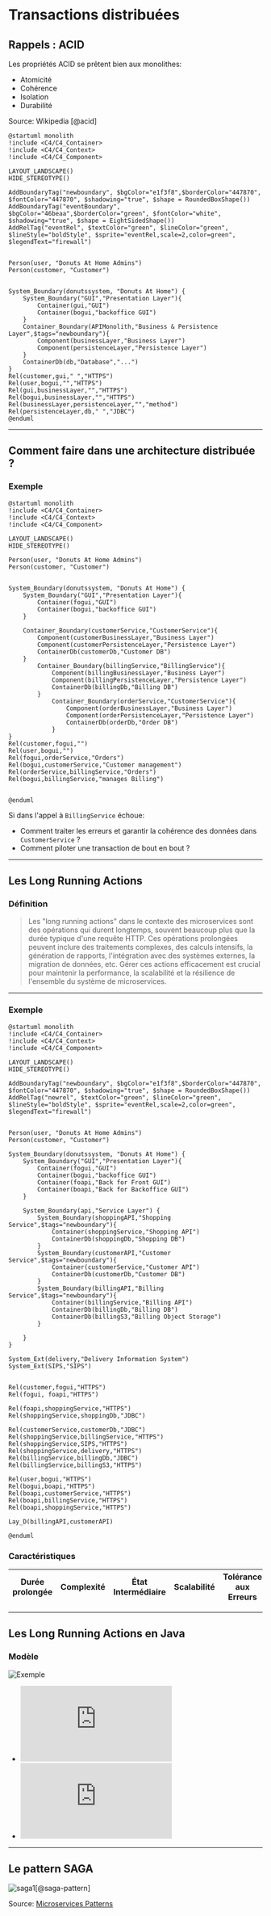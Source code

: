 # Transactions distribuées
## Rappels : ACID

Les propriétés ACID se prêtent bien aux monolithes:

* Atomicité
* Cohérence
* Isolation
* Durabilité

Source: Wikipedia [@acid]

```plantuml
@startuml monolith
!include <C4/C4_Container>
!include <C4/C4_Context>
!include <C4/C4_Component>

LAYOUT_LANDSCAPE()
HIDE_STEREOTYPE()

AddBoundaryTag("newboundary", $bgColor="e1f3f8",$borderColor="447870", $fontColor="447870", $shadowing="true", $shape = RoundedBoxShape())
AddBoundaryTag("eventBoundary", $bgColor="46beaa",$borderColor="green", $fontColor="white", $shadowing="true", $shape = EightSidedShape())
AddRelTag("eventRel", $textColor="green", $lineColor="green", $lineStyle="boldStyle", $sprite="eventRel,scale=2,color=green", $legendText="firewall")


Person(user, "Donuts At Home Admins")
Person(customer, "Customer")


System_Boundary(donutssystem, "Donuts At Home") {
    System_Boundary("GUI","Presentation Layer"){
        Container(gui,"GUI")
        Container(bogui,"backoffice GUI")
    }
    Container_Boundary(APIMonolith,"Business & Persistence Layer",$tags="newboundary"){
        Component(businessLayer,"Business Layer")
        Component(persistenceLayer,"Persistence Layer")
    }
    ContainerDb(db,"Database","...")
}
Rel(customer,gui," ","HTTPS")
Rel(user,bogui,"","HTTPS")
Rel(gui,businessLayer,"","HTTPS")
Rel(bogui,businessLayer,"","HTTPS")
Rel(businessLayer,persistenceLayer,"","method")
Rel(persistenceLayer,db," ","JDBC")
@enduml

```

--- 

## Comment faire dans une architecture distribuée ?
### Exemple


```plantuml
@startuml monolith
!include <C4/C4_Container>
!include <C4/C4_Context>
!include <C4/C4_Component>

LAYOUT_LANDSCAPE()
HIDE_STEREOTYPE()

Person(user, "Donuts At Home Admins")
Person(customer, "Customer")


System_Boundary(donutssystem, "Donuts At Home") {
    System_Boundary("GUI","Presentation Layer"){
        Container(fogui,"GUI")
        Container(bogui,"backoffice GUI")
    }

    Container_Boundary(customerService,"CustomerService"){
        Component(customerBusinessLayer,"Business Layer")
        Component(customerPersistenceLayer,"Persistence Layer")
        ContainerDb(customerDb,"Customer DB")
    }
        Container_Boundary(billingService,"BillingService"){
            Component(billingBusinessLayer,"Business Layer")
            Component(billingPersistenceLayer,"Persistence Layer")
            ContainerDb(billingDb,"Billing DB")
        }
            Container_Boundary(orderService,"CustomerService"){
                Component(orderBusinessLayer,"Business Layer")
                Component(orderPersistenceLayer,"Persistence Layer")
                ContainerDb(orderDb,"Order DB")
            }
}
Rel(customer,fogui,"")
Rel(user,bogui,"")
Rel(fogui,orderService,"Orders")
Rel(bogui,customerService,"Customer management")
Rel(orderService,billingService,"Orders")
Rel(bogui,billingService,"manages Billing")


@enduml

```

<span v-click>Si dans l'appel à ``BillingService`` échoue:</span>
* <span v-click>Comment traiter les erreurs et garantir la cohérence des données dans ``CustomerService`` ?</span>
* <span v-click>Comment piloter une transaction de bout en bout ?</span> 

---

## Les Long Running Actions

### Définition

> Les "long running actions" dans le contexte des microservices sont des opérations qui durent longtemps, souvent beaucoup plus que la durée typique d'une requête HTTP. Ces opérations prolongées peuvent inclure des traitements complexes, des calculs intensifs, la génération de rapports, l'intégration avec des systèmes externes, la migration de données, etc. Gérer ces actions efficacement est crucial pour maintenir la performance, la scalabilité et la résilience de l'ensemble du système de microservices.

---

### Exemple

```plantuml
@startuml monolith
!include <C4/C4_Container>
!include <C4/C4_Context>
!include <C4/C4_Component>

LAYOUT_LANDSCAPE()
HIDE_STEREOTYPE()

AddBoundaryTag("newboundary", $bgColor="e1f3f8",$borderColor="447870", $fontColor="447870", $shadowing="true", $shape = RoundedBoxShape())
AddRelTag("newrel", $textColor="green", $lineColor="green", $lineStyle="boldStyle", $sprite="eventRel,scale=2,color=green", $legendText="firewall")


Person(user, "Donuts At Home Admins")
Person(customer, "Customer")

System_Boundary(donutssystem, "Donuts At Home") {
    System_Boundary("GUI","Presentation Layer"){
        Container(fogui,"GUI")
        Container(bogui,"backoffice GUI")
        Container(foapi,"Back for Front GUI")
        Container(boapi,"Back for Backoffice GUI")
    }

    System_Boundary(api,"Service Layer") {
        System_Boundary(shoppingAPI,"Shopping Service",$tags="newboundary"){
            Container(shoppingService,"Shopping API")
            ContainerDb(shoppingDb,"Shopping DB")
        }
        System_Boundary(customerAPI,"Customer Service",$tags="newboundary"){
            Container(customerService,"Customer API")
            ContainerDb(customerDb,"Customer DB")
        }
        System_Boundary(billingAPI,"Billing Service",$tags="newboundary"){
            Container(billingService,"Billing API")
            ContainerDb(billingDb,"Billing DB")
            ContainerDb(billingS3,"Billing Object Storage")
        }

    }
}

System_Ext(delivery,"Delivery Information System")
System_Ext(SIPS,"SIPS")


Rel(customer,fogui,"HTTPS")
Rel(fogui, foapi,"HTTPS")

Rel(foapi,shoppingService,"HTTPS")
Rel(shoppingService,shoppingDb,"JDBC")

Rel(customerService,customerDb,"JDBC")
Rel(shoppingService,billingService,"HTTPS")
Rel(shoppingService,SIPS,"HTTPS")
Rel(shoppingService,delivery,"HTTPS")
Rel(billingService,billingDb,"JDBC")
Rel(billingService,billingS3,"HTTPS")

Rel(user,bogui,"HTTPS")
Rel(bogui,boapi,"HTTPS")
Rel(boapi,customerService,"HTTPS")
Rel(boapi,billingService,"HTTPS")
Rel(boapi,shoppingService,"HTTPS")

Lay_D(billingAPI,customerAPI)

@enduml

```

### Caractéristiques

| Durée prolongée| Complexité | État Intermédiaire  | Scalabilité | Tolérance aux Erreurs 
| --- | --- | --- |--- | --- |

<!--
Durée Prolongée : Ces actions peuvent prendre des secondes, des minutes, voire des heures pour se terminer.
Complexité : Souvent impliquent des opérations complexes avec plusieurs étapes ou dépendances.
État Intermédiaire : Les actions prolongées peuvent nécessiter la gestion de l'état intermédiaire pour assurer la reprise après une interruption.
Scalabilité : Doivent pouvoir être mises à l'échelle horizontalement, par exemple en ajoutant des instances supplémentaires de services worker.
Tolérance aux Erreurs : Doivent gérer les échecs de manière appropriée et pouvoir redémarrer ou compenser les opérations échouées.

-->
---

## Les Long Running Actions en Java

### Modèle

![Exemple](https://download.eclipse.org/microprofile/microprofile-lra-2.0/images/lra.png)

* ![Article présentant les LRA](https://blog.sciam.fr/2023/12/07/lra-demo.html)
* ![Spécification MicroProfile LRA 2.0](https://download.eclipse.org/microprofile/microprofile-lra-2.0/microprofile-lra-spec-2.0.html)

---

## Le pattern SAGA

![saga1](https://microservices.io/i/sagas/From_2PC_To_Saga.png)[@saga-pattern]

Source: [Microservices Patterns](https://microservices.io/patterns/data/saga.html)